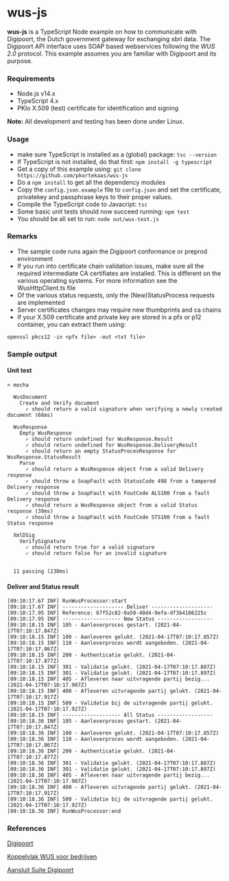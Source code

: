 # wus-js

**wus-js** is a TypeScript Node example on how to communicate with Digipoort, the Dutch government gateway for exchanging xbrl data. The Digipoort API interface uses SOAP based webservices following the *WUS 2.0* protocol. This example assumes you are familiar with Digipoort and its purpose.

### Requirements
- Node.js v14.x
- TypeScript 4.x
- PKIo X.509 (test) certificate for identification and signing

**Note:** All development and testing has been done under Linux.

### Usage
- make sure TypeScript is installed as a (global) package: `tsc --version`
- If TypeScript is not installed, do that first: `npm install -g typescript`
- Get a copy of this example using: `git clone https://github.com/pkortekaas/wus-js`
- Do a `npm install` to get all the dependency modules
- Copy the `config.json.example` file to `config.json` and set the certificate, privatekey and passphrase keys to their proper values.
- Compile the TypeScript code to Javacript: `tsc`
- Some basic unit tests should now succeed running: `npm test`
- You should be all set to run: `node out/wus-test.js`


### Remarks
- The sample code runs again the Digipoort conformance or preprod environment
- If you run into certificate chain validation issues, make sure all the required intermediate CA certifiates are installed. This is different on the various operating systems. For more information see the WusHttpClient.ts file
- Of the various status requests, only the (New)StatusProcess requests are implemented
- Server certificates changes may require new thumbprints and ca chains
- If your X.509 certificate and private key are stored in a pfx or p12 container, you can extract them using:

`openssl pkcs12 -in <pfx file> -out <txt file>`

### Sample output
#### Unit test
````
> mocha

  WusDocument
    Create and Verify document
      ✓ should return a valid signature when verifying a newly created document (68ms)

  WusResponse
    Empty WusResponse
      ✓ should return undefined for WusResponse.Result
      ✓ should return undefined for WusResponse.DeliveryResult
      ✓ should return an empty StatusProcesResponse for WusResponse.StatusResult
    Parse
      ✓ should return a WusResponse object from a valid Delivery response
      ✓ should throw a SoapFault with StatusCode 498 from a tampered Delivery response
      ✓ should throw a SoapFault with FoutCode ALS100 from a fault Delivery response
      ✓ should return a WusResponse object from a valid Status response (39ms)
      ✓ should throw a SoapFault with FoutCode STS100 from a fault Status response

  XmlDSig
    VerifySignature
      ✓ should return true for a valid signature
      ✓ should return false for an invalid signature


  11 passing (230ms)
````

#### Deliver and Status result
```
[09:10:17.67 INF] RunWusProcessor:start
[09:10:17.67 INF] -------------------- Deliver --------------------
[09:10:17.95 INF] Reference: 67f52c82-0a50-40d4-9efa-df3b4186225c
[09:10:17.95 INF] ------------------- New Status ------------------
[09:10:18.15 INF] 105 - Aanleverproces gestart. (2021-04-17T07:10:17.847Z)
[09:10:18.15 INF] 100 - Aanleveren gelukt. (2021-04-17T07:10:17.857Z)
[09:10:18.15 INF] 110 - Aanleverproces wordt aangeboden. (2021-04-17T07:10:17.867Z)
[09:10:18.15 INF] 200 - Authenticatie gelukt. (2021-04-17T07:10:17.877Z)
[09:10:18.15 INF] 301 - Validatie gelukt. (2021-04-17T07:10:17.887Z)
[09:10:18.15 INF] 301 - Validatie gelukt. (2021-04-17T07:10:17.897Z)
[09:10:18.15 INF] 405 - Afleveren naar uitvragende partij bezig... (2021-04-17T07:10:17.907Z)
[09:10:18.15 INF] 400 - Afleveren uitvragende partij gelukt. (2021-04-17T07:10:17.917Z)
[09:10:18.15 INF] 500 - Validatie bij de uitvragende partij gelukt. (2021-04-17T07:10:17.927Z)
[09:10:18.15 INF] ------------------- All Status ------------------
[09:10:18.36 INF] 105 - Aanleverproces gestart. (2021-04-17T07:10:17.847Z)
[09:10:18.36 INF] 100 - Aanleveren gelukt. (2021-04-17T07:10:17.857Z)
[09:10:18.36 INF] 110 - Aanleverproces wordt aangeboden. (2021-04-17T07:10:17.867Z)
[09:10:18.36 INF] 200 - Authenticatie gelukt. (2021-04-17T07:10:17.877Z)
[09:10:18.36 INF] 301 - Validatie gelukt. (2021-04-17T07:10:17.887Z)
[09:10:18.36 INF] 301 - Validatie gelukt. (2021-04-17T07:10:17.897Z)
[09:10:18.36 INF] 405 - Afleveren naar uitvragende partij bezig... (2021-04-17T07:10:17.907Z)
[09:10:18.36 INF] 400 - Afleveren uitvragende partij gelukt. (2021-04-17T07:10:17.917Z)
[09:10:18.36 INF] 500 - Validatie bij de uitvragende partij gelukt. (2021-04-17T07:10:17.927Z)
[09:10:18.36 INF] RunWusProcessor:end
```

### References
[Digipoort](https://www.logius.nl/diensten/digipoort)

[Koppelvlak WUS voor bedrijven](https://www.logius.nl/diensten/digipoort/koppelvlakken/wus-voor-bedrijven)

[Aansluit Suite Digipoort](https://aansluiten.procesinfrastructuur.nl/)